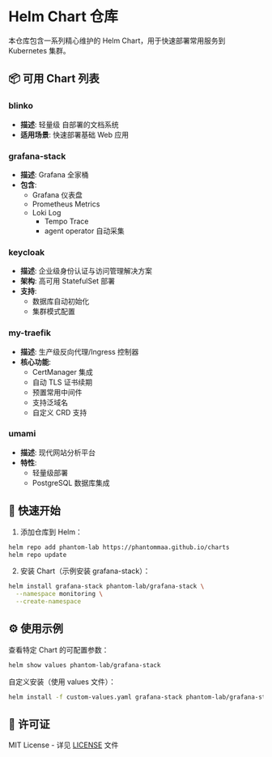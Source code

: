 # Helm Chart 仓库

本仓库包含一系列精心维护的 Helm Chart，用于快速部署常用服务到 Kubernetes 集群。

## 📦 可用 Chart 列表

### blinko
- **描述**: 轻量级 自部署的文档系统
- **适用场景**: 快速部署基础 Web 应用

### grafana-stack
- **描述**: Grafana 全家桶
- **包含**:
  - Grafana 仪表盘
  - Prometheus Metrics
  - Loki Log
	- Tempo Trace
	- agent operator 自动采集

### keycloak
- **描述**: 企业级身份认证与访问管理解决方案
- **架构**: 高可用 StatefulSet 部署
- **支持**:
  - 数据库自动初始化
  - 集群模式配置

### my-traefik
- **描述**: 生产级反向代理/Ingress 控制器
- **核心功能**:
  - CertManager 集成
  - 自动 TLS 证书续期
  - 预置常用中间件
  - 支持泛域名
  - 自定义 CRD 支持

### umami
- **描述**: 现代网站分析平台
- **特性**:
  - 轻量级部署
  - PostgreSQL 数据库集成

## 🚀 快速开始

1. 添加仓库到 Helm：
```bash
helm repo add phantom-lab https://phantommaa.github.io/charts
helm repo update
```

2. 安装 Chart（示例安装 grafana-stack）：
```bash
helm install grafana-stack phantom-lab/grafana-stack \
  --namespace monitoring \
  --create-namespace
```

## ⚙️ 使用示例
查看特定 Chart 的可配置参数：
```bash
helm show values phantom-lab/grafana-stack
```

自定义安装（使用 values 文件）：
```bash
helm install -f custom-values.yaml grafana-stack phantom-lab/grafana-stack
```

## 📄 许可证
MIT License - 详见 [LICENSE](LICENSE) 文件
